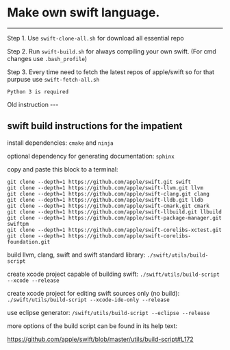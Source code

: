 # Make own swift language.
------------------------------------------

Step 1. Use `swift-clone-all.sh` for download all essential repo

Step 2. Run `swift-build.sh` for always compiling your own swift. (For cmd changes use `.bash_profile`)

Step 3. Every time need to fetch the latest repos of apple/swift so for that purpuse use `swift-fetch-all.sh`

`Python 3 is required`


Old instruction ---


swift build instructions for the impatient
------------------------------------------

install dependencies: `cmake` and `ninja`

optional dependency for generating documentation: `sphinx`

copy and paste this block to a terminal:

```
git clone --depth=1 https://github.com/apple/swift.git swift
git clone --depth=1 https://github.com/apple/swift-llvm.git llvm
git clone --depth=1 https://github.com/apple/swift-clang.git clang
git clone --depth=1 https://github.com/apple/swift-lldb.git lldb
git clone --depth=1 https://github.com/apple/swift-cmark.git cmark
git clone --depth=1 https://github.com/apple/swift-llbuild.git llbuild
git clone --depth=1 https://github.com/apple/swift-package-manager.git swiftpm
git clone --depth=1 https://github.com/apple/swift-corelibs-xctest.git
git clone --depth=1 https://github.com/apple/swift-corelibs-foundation.git
```

build llvm, clang, swift and swift standard library: `./swift/utils/build-script`

create xcode project capable of building swift: `./swift/utils/build-script --xcode --release`

create xcode project for editing swift sources only (no build): `./swift/utils/build-script --xcode-ide-only --release`

use eclipse generator: `/swift/utils/build-script --eclipse --release`

more options of the build script can be found in its help text:

https://github.com/apple/swift/blob/master/utils/build-script#L172


